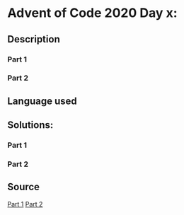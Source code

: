 # Advent of Code 2020 Day x:
## Description
### Part 1

### Part 2

## Language used


## Solutions:
### Part 1

### Part 2

## Source
[Part 1](./code/day)
[Part 2](./code/day)
